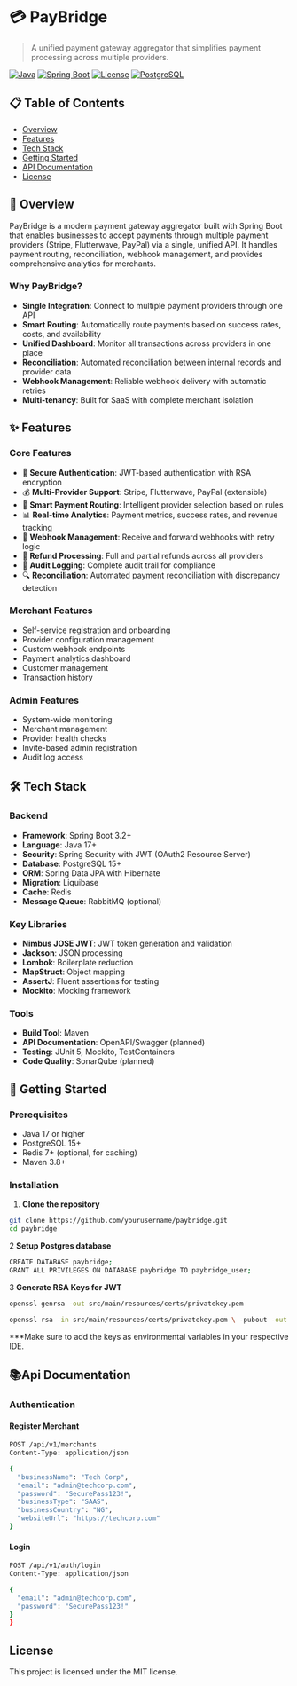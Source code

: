 # 💳 PayBridge

> A unified payment gateway aggregator that simplifies payment processing across multiple providers.

[![Java](https://img.shields.io/badge/Java-17+-orange.svg)](https://www.oracle.com/java/)
[![Spring Boot](https://img.shields.io/badge/Spring%20Boot-3.2+-brightgreen.svg)](https://spring.io/projects/spring-boot)
[![License](https://img.shields.io/badge/License-MIT-blue.svg)](LICENSE)
[![PostgreSQL](https://img.shields.io/badge/PostgreSQL-15+-blue.svg)](https://www.postgresql.org/)

## 📋 Table of Contents

- [Overview](#overview)
- [Features](#features)
- [Tech Stack](#tech-stack)
- [Getting Started](#getting-started)
- [API Documentation](#api-documentation)
- [License](#license)

## 🎯 Overview

PayBridge is a modern payment gateway aggregator built with Spring Boot that enables businesses to accept payments through multiple payment providers (Stripe, Flutterwave, PayPal) via a single, unified API. It handles payment routing, reconciliation, webhook management, and provides comprehensive analytics for merchants.

### Why PayBridge?

- **Single Integration**: Connect to multiple payment providers through one API
- **Smart Routing**: Automatically route payments based on success rates, costs, and availability
- **Unified Dashboard**: Monitor all transactions across providers in one place
- **Reconciliation**: Automated reconciliation between internal records and provider data
- **Webhook Management**: Reliable webhook delivery with automatic retries
- **Multi-tenancy**: Built for SaaS with complete merchant isolation

## ✨ Features

### Core Features

- 🔐 **Secure Authentication**: JWT-based authentication with RSA encryption
- 💰 **Multi-Provider Support**: Stripe, Flutterwave, PayPal (extensible)
- 🔄 **Smart Payment Routing**: Intelligent provider selection based on rules
- 📊 **Real-time Analytics**: Payment metrics, success rates, and revenue tracking
- 🔔 **Webhook Management**: Receive and forward webhooks with retry logic
- 💸 **Refund Processing**: Full and partial refunds across all providers
- 📝 **Audit Logging**: Complete audit trail for compliance
- 🔍 **Reconciliation**: Automated payment reconciliation with discrepancy detection

### Merchant Features

- Self-service registration and onboarding
- Provider configuration management
- Custom webhook endpoints
- Payment analytics dashboard
- Customer management
- Transaction history

### Admin Features

- System-wide monitoring
- Merchant management
- Provider health checks
- Invite-based admin registration
- Audit log access

## 🛠️ Tech Stack

### Backend
- **Framework**: Spring Boot 3.2+
- **Language**: Java 17+
- **Security**: Spring Security with JWT (OAuth2 Resource Server)
- **Database**: PostgreSQL 15+
- **ORM**: Spring Data JPA with Hibernate
- **Migration**: Liquibase
- **Cache**: Redis
- **Message Queue**: RabbitMQ (optional)

### Key Libraries
- **Nimbus JOSE JWT**: JWT token generation and validation
- **Jackson**: JSON processing
- **Lombok**: Boilerplate reduction
- **MapStruct**: Object mapping
- **AssertJ**: Fluent assertions for testing
- **Mockito**: Mocking framework

### Tools
- **Build Tool**: Maven
- **API Documentation**: OpenAPI/Swagger (planned)
- **Testing**: JUnit 5, Mockito, TestContainers
- **Code Quality**: SonarQube (planned)

## 🚀 Getting Started

### Prerequisites

- Java 17 or higher
- PostgreSQL 15+
- Redis 7+ (optional, for caching)
- Maven 3.8+

### Installation

 1. **Clone the repository**
```bash
git clone https://github.com/yourusername/paybridge.git
cd paybridge
```

2 **Setup Postgres database**
```bash
CREATE DATABASE paybridge;
GRANT ALL PRIVILEGES ON DATABASE paybridge TO paybridge_user;
```

3 **Generate RSA Keys for JWT**
```bash
openssl genrsa -out src/main/resources/certs/privatekey.pem

openssl rsa -in src/main/resources/certs/privatekey.pem \ -pubout -out src/main/resources/certs/publickey.pem
```
***Make sure to add the keys as environmental variables in your respective IDE.

## 📚Api Documentation

### Authentication

#### Register Merchant

```bash
POST /api/v1/merchants
Content-Type: application/json

{
  "businessName": "Tech Corp",
  "email": "admin@techcorp.com",
  "password": "SecurePass123!",
  "businessType": "SAAS",
  "businessCountry": "NG",
  "websiteUrl": "https://techcorp.com"
}
```
#### Login

```bash
POST /api/v1/auth/login
Content-Type: application/json

{
  "email": "admin@techcorp.com",
  "password": "SecurePass123!"
}
}
```

## License 
This project is licensed under the MIT license.



